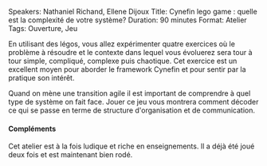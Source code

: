 Speakers: Nathaniel Richand, Ellene Dijoux
Title: Cynefin lego game : quelle est la complexité de votre système?
Duration: 90 minutes
Format:  Atelier
Tags: Ouverture, Jeu

En utilisant des légos, vous allez expérimenter quatre exercices où le problème à résoudre et le contexte dans lequel vous évoluerez sera tour à tour simple, compliqué, complexe puis chaotique.
Cet exercice est un excellent moyen pour aborder le framework Cynefin et pour sentir par la pratique son intérêt.

Quand on mène une transition agile il est important de comprendre à quel type de système on fait face.
Jouer ce jeu vous montrera comment décoder ce qui se passe en terme de structure d'organisation et de communication.

#### Compléments

Cet atelier est à la fois ludique et riche en enseignements. Il a déjà été joué deux fois et est maintenant bien rodé.
